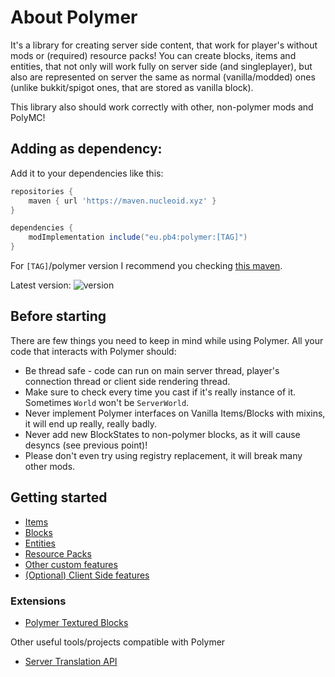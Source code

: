# About Polymer
It's a library for creating server side content, that work for player's without mods or (required) resource packs!
You can create blocks, items and entities, that not only will work fully on server side (and singleplayer), but also
are represented on server the same as normal (vanilla/modded) ones (unlike bukkit/spigot ones, that are stored as vanilla block).

This library also should work correctly with other, non-polymer mods and PolyMC!

## Adding as dependency:
Add it to your dependencies like this:
  
```groovy
repositories {
	maven { url 'https://maven.nucleoid.xyz' }
}

dependencies {
	modImplementation include("eu.pb4:polymer:[TAG]")
}
```
 
For `[TAG]`/polymer version I recommend you checking [this maven](https://maven.nucleoid.xyz/eu/pb4/polymer/).

Latest version: ![version](https://img.shields.io/maven-metadata/v?color=%23579B67&label=&metadataUrl=https://maven.nucleoid.xyz/eu/pb4/polymer/maven-metadata.xml)

## Before starting
There are few things you need to keep in mind while using Polymer. 
All your code that interacts with Polymer should:

* Be thread safe - code can run on main server thread, player's connection thread 
  or client side rendering thread.
* Make sure to check every time you cast if it's really instance of it. Sometimes `World` won't be `ServerWorld`.
* Never implement Polymer interfaces on Vanilla Items/Blocks with mixins, it will end up really, really badly.
* Never add new BlockStates to non-polymer blocks, as it will cause desyncs (see previous point)!
* Please don't even try using registry replacement, it will break many other mods.

## Getting started

* [Items](/polymer/items)
* [Blocks](/polymer/blocks)
* [Entities](/polymer/entities)
* [Resource Packs](/polymer/resource-packs)
* [Other custom features](/polymer/other)
* [(Optional) Client Side features](/polymer/client-side)

### Extensions
* [Polymer Textured Blocks](/ext/polymer-blocks)

Other useful tools/projects compatible with Polymer

* [Server Translation API](/other/server-translation-api)
